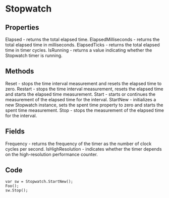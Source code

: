 # Stopwatch

## Properties
Elapsed - returns the total elapsed time.
ElapsedMilliseconds - returns the total elapsed time in milliseconds.
ElapsedTicks - returns the total elapsed time in timer cycles.
IsRunning - returns a value indicating whether the Stopwatch timer is running.

## Methods
Reset - stops the time interval measurement and resets the elapsed time to zero.
Restart - stops the time interval measurement, resets the elapsed time and starts the elapsed time measurement.
Start - starts or continues the measurement of the elapsed time for the interval.
StartNew - initializes a new Stopwatch instance, sets the spent time property to zero and starts the spent time measurement.
Stop - stops the measurement of the elapsed time for the interval.

## Fields
Frequency - returns the frequency of the timer as the number of clock cycles per second.
IsHighResolution - indicates whether the timer depends on the high-resolution performance counter.

## Code
```
var sw = Stopwatch.StartNew();
Foo();
sw.Stop();
```
